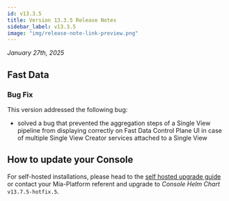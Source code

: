 ```yaml
---
id: v13.3.5
title: Version 13.3.5 Release Notes
sidebar_label: v13.3.5
image: "img/release-note-link-preview.png"
---
```


_January 27th, 2025_

## Fast Data

### Bug Fix

This version addressed the following bug:

* solved a bug that prevented the aggregation steps of a Single View pipeline from displaying correctly on Fast Data Control Plane UI in case of multiple Single View Creator services attached to a Single View

## How to update your Console

For self-hosted installations, please head to the [self hosted upgrade guide](/docs/13.7.5/infrastructure/self-hosted/installation-chart/how-to-upgrade) or contact your Mia-Platform referent and upgrade to _Console Helm Chart_ `v13.7.5-hotfix.5`.

